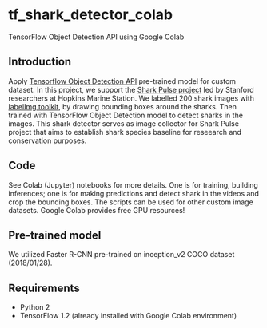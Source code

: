 # tf_shark_detector_colab
TensorFlow Object Detection API using Google Colab

## Introduction
Apply [Tensorflow Object Detection API](https://github.com/tensorflow/models/tree/master/research/object_detection) pre-trained model for custom dataset. In this project, we support the [Shark Pulse project](http://baseline3.stanford.edu/SharkPulse/) led by Stanford researchers at Hopkins Marine Station. We labelled 200 shark images with [labelImg toolkit](https://github.com/tzutalin/labelImg), by drawing bounding boxes around the sharks. Then trained with TensorFlow Object Detection model to detect sharks in the images. This shark detector serves as image collector for Shark Pulse project that aims to establish shark species baseline for reseearch and conservation purposes.

## Code
See Colab (Jupyter) notebooks for more details. One is for training, building inferences; one is for making predictions and detect shark in the videos and crop the bounding boxes. The scripts can be used for other custom image datasets. Google Colab provides free GPU resources!

## Pre-trained model
We utilized Faster R-CNN pre-trained on inception_v2 COCO dataset (2018/01/28).

## Requirements
- Python 2
- TensorFlow 1.2
(already installed with Google Colab environment)
